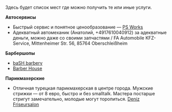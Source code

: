 Здесь будет список мест где можно получить те или иные услуги.

**Автосервисы**

* Быстрый сервис и понятное ценообразование — [PS Works](http://www.psworks-muc.de) 
* Адекватный автомеханик (Анатолий, +4917610040912) за адекватные деньги, можно даже со своими запчастями / FA Automobile KFZ-Service, Mittenheimer Str. 56, 85764 Oberschleißheim

**Барбершопы**

* [baSH barbery](https://www.bash-barbery.de)
* [Barber House](https://www.barberhouse.com/)

**Парикмахерские**

* Отличная турецкая парикмахерская в центре города. Мужские стрижки — от 8 евро, быстро и без smalltalk. Мастера постарше стригут замечательно, молодые могут торопиться. [Deniz Friseursalon](https://goo.gl/maps/K9q8TCX4h342)
